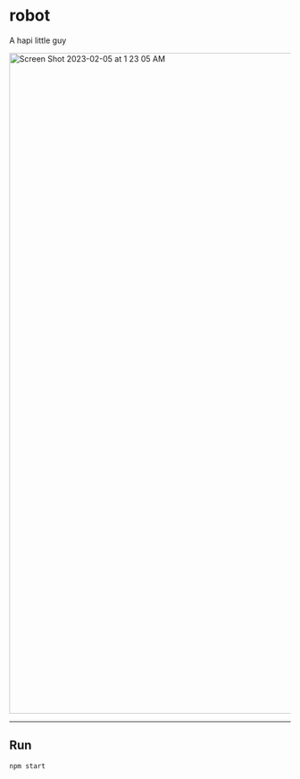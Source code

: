 # robot

A hapi little guy

<img width="1182" alt="Screen Shot 2023-02-05 at 1 23 05 AM" src="https://user-images.githubusercontent.com/1072711/216805001-92b50471-d65a-4edd-a879-c25d705f639a.png">

---

## Run

```bash
npm start
```
